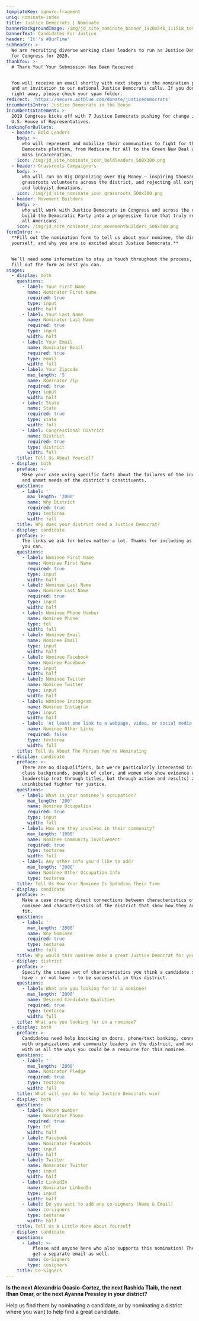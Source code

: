 ```yaml
---
templateKey: ignore-fragment
uniq: nominate-index
title: Justice Democrats | Nominate
bannerBackgroundImage: /img/jd_site_nominate_banner_1920x540_111518_temp.png
bannerText: Candidates For Justice
header: 'It''s #OurTime'
subheader: >-
  We are recruiting diverse working class leaders to run as Justice Democrats
  for Congress for 2020.
thankYou: >-
  # Thank You! Your Submission Has Been Received


  You will receive an email shortly with next steps in the nomination process
  and an invitation to our national Justice Democrats calls. If you don't see it
  right away, please check your spam folder.
redirect: 'https://secure.actblue.com/donate/justicedemocrats'
incumbentsIntro: Justice Democrats in the House
incumbentsStatement: >-
  2019 Congress kicks off with 7 Justice Democrats pushing for change in the
  U.S. House of Representatives.
lookingForBullets:
  - header: Bold Leaders
    body: >-
      who will represent and mobilize their communities to fight for the Justice
      Democrats platform, from Medicare for All to the Green New Deal and ending
      mass incarceration.
    icon: /img/jd_site_nominate_icon_boldleaders_500x300.png
  - header: Grassroots Campaigners
    body: >-
      who will run on Big Organizing over Big Money — inspiring thousands of
      grassroots volunteers across the district, and rejecting all corporate PAC
      and lobbyist donations.
    icon: /img/jd_site_nominate_icon_grassroots_500x300.png
  - header: Movement Builders
    body: >-
      who will work with Justice Democrats in Congress and across the country to
      build the Democratic Party into a progressive force that truly represents
      all Americans.
    icon: /img/jd_site_noninate_icon_movementbuilders_500x300.png
formIntro: >-
  **Fill out the nomination form to tell us about your nominee, the district,
  yourself, and why you are so excited about Justice Democrats.**


  We’ll need some information to stay in touch throughout the process, please
  fill out the form as best you can.
stages:
  - display: both
    questions:
      - label: Your First Name
        name: Nominator First Name
        required: true
        type: input
        width: half
      - label: Your Last Name
        name: Nominator Last Name
        required: true
        type: input
        width: half
      - label: Your Email
        name: Nominator Email
        required: true
        type: email
        width: full
      - label: Your Zipcode
        max_length: '5'
        name: Nominator Zip
        required: true
        type: input
        width: half
      - label: State
        name: State
        required: true
        type: state
        width: full
      - label: Congressional District
        name: District
        required: true
        type: district
        width: full
    title: Tell Us About Yourself
  - display: both
    preface: >-
      Make your case using specific facts about the failures of the incumbent
      and unmet needs of the district's constituents.
    questions:
      - label: ''
        max_length: '2000'
        name: Why District
        required: true
        type: textarea
        width: full
    title: Why does your district need a Justice Democrat?
  - display: candidate
    preface: >-
      The links we ask for below matter a lot. Thanks for including as many as
      you can.
    questions:
      - label: Nominee First Name
        name: Nominee First Name
        required: true
        type: input
        width: half
      - label: Nominee Last Name
        name: Nominee Last Name
        required: true
        type: input
        width: half
      - label: Nominee Phone Number
        name: Nominee Phone
        type: tel
        width: full
      - label: Nominee Email
        name: Nominee Email
        type: input
        width: half
      - label: Nominee Facebook
        name: Nominee Facebook
        type: input
        width: half
      - label: Nominee Twitter
        name: Nominee Twitter
        type: input
        width: half
      - label: Nominee Instagram
        name: Nominee Instagram
        type: input
        width: half
      - label: 'At least one link to a webpage, video, or social media site'
        name: Nominee Other Links
        required: false
        type: textarea
        width: full
    title: Tell Us About The Person You're Nominating
  - display: candidate
    preface: >-
      There are no disqualifiers, but we're particularly interested in: working
      class backgrounds, people of color, and women who show evidence of
      leadership (not through titles, but through action and results) and an
      uninhibited fighter for justice.
    questions:
      - label: What is your nominee's occupation?
        max_length: '200'
        name: Nominee Occupation
        required: true
        type: input
        width: full
      - label: How are they involved in their community?
        max_length: '1000'
        name: Nominee Community Involvement
        required: true
        type: textarea
        width: full
      - label: Any other info you'd like to add?
        max_length: '2000'
        name: Nominee Other Occupation Info
        type: textarea
    title: Tell Us How Your Nominee Is Spending Their Time
  - display: candidate
    preface: >-
      Make a case drawing direct connections between characteristics of your
      nominee and characteristics of the district that show how they are a great
      fit.
    questions:
      - label: ''
        max_length: '2000'
        name: Why Nominee
        required: true
        type: textarea
        width: full
    title: Why would this nominee make a great Justice Democrat for your district?
  - display: district
    preface: >-
      Specify the unique set of characteristics you think a candidate should
      have - or not have - to be successful in this district.
    questions:
      - label: What are you looking for in a nominee?
        max_length: '2000'
        name: Desired Candidate Qualities
        required: true
        type: textarea
        width: full
    title: What are you looking for in a nominee?
  - display: both
    preface: >-
      Candidates need help knocking on doors, phone/text banking, connecting
      with organizations and community leaders in the district, and more. Share
      with us all the ways you could be a resource for this nominee.
    questions:
      - label: ''
        max_length: '2000'
        name: Nominator Pledge
        required: true
        type: textarea
        width: full
    title: What will you do to help Justice Democrats win?
  - display: both
    questions:
      - label: Phone Number
        name: Nominator Phone
        required: true
        type: tel
        width: half
      - label: Facebook
        name: Nominator Facebook
        type: input
        width: half
      - label: Twitter
        name: Nominator Twitter
        type: input
        width: half
      - label: LinkedIn
        name: Nominator LinkedIn
        type: input
        width: half
      - label: Do you want to add any co-signers (Name & Email)
        name: co-signers
        type: textarea
        width: half
    title: Tell Us A Little More About Yourself
  - display: candidate
    questions:
      - label: >-
          Please add anyone here who also supports this nomination! They will
          get a separate email as well.
        name: Co-Signers
        type: cosigners
    title: Co-Signers
---
```

**Is the next Alexandria Ocasio-Cortez, the next Rashida Tlaib, the next Ilhan Omar, or the next Ayanna Pressley in your district?** 

Help us find them by nominating a candidate, or by nominating a district where you want to help find a great candidate.
